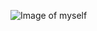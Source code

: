 ![Image of myself](https://photos.google.com/share/AF1QipMx0T5XCEzcRW5O762TbaiqmvcfJJ6j4PUlr-hO3RF1j62ipsBZk9zvNbr3bb2GUg/photo/AF1QipP3FrS2ByH5AkXevDyW8GcOFG5VNhGc7-BW5hY?key=d056QUpGLUZ5WDMwT1BTdVRCeENZYndkZlJHSXdR)
